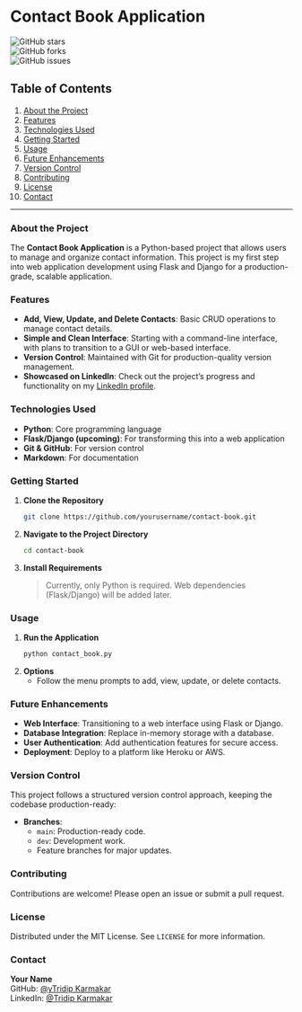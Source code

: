 # Contact Book Application

![GitHub stars](https://img.shields.io/github/stars/yourusername/contact-book)  
![GitHub forks](https://img.shields.io/github/forks/yourusername/contact-book)  
![GitHub issues](https://img.shields.io/github/issues/yourusername/contact-book)  

## Table of Contents
1. [About the Project](#about-the-project)
2. [Features](#features)
3. [Technologies Used](#technologies-used)
4. [Getting Started](#getting-started)
5. [Usage](#usage)
6. [Future Enhancements](#future-enhancements)
7. [Version Control](#version-control)
8. [Contributing](#contributing)
9. [License](#license)
10. [Contact](#contact)

---

### About the Project
The **Contact Book Application** is a Python-based project that allows users to manage and organize contact information. This project is my first step into web application development using Flask and Django for a production-grade, scalable application.

### Features
- **Add, View, Update, and Delete Contacts**: Basic CRUD operations to manage contact details.
- **Simple and Clean Interface**: Starting with a command-line interface, with plans to transition to a GUI or web-based interface.
- **Version Control**: Maintained with Git for production-quality version management.
- **Showcased on LinkedIn**: Check out the project’s progress and functionality on my [LinkedIn profile](https://www.linkedin.com/in/tridipkarmakar).

### Technologies Used
- **Python**: Core programming language
- **Flask/Django (upcoming)**: For transforming this into a web application
- **Git & GitHub**: For version control
- **Markdown**: For documentation

### Getting Started

1. **Clone the Repository**
   ```bash
   git clone https://github.com/yourusername/contact-book.git
   ```
2. **Navigate to the Project Directory**
   ```bash
   cd contact-book
   ```
3. **Install Requirements**
   > Currently, only Python is required. Web dependencies (Flask/Django) will be added later.

### Usage
1. **Run the Application**
   ```bash
   python contact_book.py
   ```
2. **Options**
   - Follow the menu prompts to add, view, update, or delete contacts.

### Future Enhancements
- **Web Interface**: Transitioning to a web interface using Flask or Django.
- **Database Integration**: Replace in-memory storage with a database.
- **User Authentication**: Add authentication features for secure access.
- **Deployment**: Deploy to a platform like Heroku or AWS.

### Version Control
This project follows a structured version control approach, keeping the codebase production-ready:
- **Branches**: 
   - `main`: Production-ready code.
   - `dev`: Development work.
   - Feature branches for major updates.

### Contributing
Contributions are welcome! Please open an issue or submit a pull request.

### License
Distributed under the MIT License. See `LICENSE` for more information.

### Contact
**Your Name**  
GitHub: [@yTridip Karmakar](https://github.com/TridipKarmakar)  
LinkedIn: [@Tridip Karmakar](https://www.linkedin.com/in/tridipkarmakar)  

